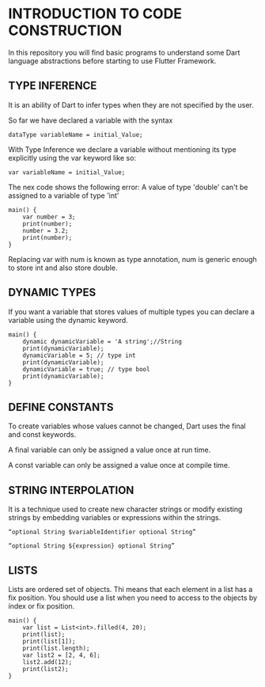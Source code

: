 # INTRODUCTION TO CODE CONSTRUCTION

In this repository you will find basic programs to understand some Dart language abstractions before starting to use Flutter Framework.

## TYPE INFERENCE

It is an ability of Dart to infer types when they are not specified by the user.

So far we have declared a variable with the syntax

    dataType variableName = initial_Value;

With Type Inference we declare a variable without mentioning its type explicitly using the var keyword like so:
    
    var variableName = initial_Value;

The nex code shows the following error: A value of type 'double' can't be assigned to a variable of type 'int' 

    main() {
        var number = 3;
        print(number);
        number = 3.2;
        print(number);
    }

Replacing var with num is known as type annotation, num is generic enough to store int and also store double.


## DYNAMIC TYPES

If you want a variable that stores values of multiple types you can declare a variable using the dynamic keyword.

    main() {
        dynamic dynamicVariable = 'A string';//String
        print(dynamicVariable);
        dynamicVariable = 5; // type int
        print(dynamicVariable);
        dynamicVariable = true; // type bool
        print(dynamicVariable);
    }


## DEFINE CONSTANTS

To create variables whose values cannot be changed, Dart uses the final and const keywords.

A final variable can only be assigned a value once at run time.

A const variable can only be assigned a value once at compile time.


## STRING INTERPOLATION

It is a technique used to create new character strings or modify existing strings by embedding 
variables or expressions within the strings.

    “optional String $variableIdentifier optional String”

    “optional String ${expression} optional String”


## LISTS
Lists are ordered set of objects. Thi means that each element in a list has a fix position.
You should use a list when you need to access to the objects by índex or fix position.

    main() {
        var list = List<int>.filled(4, 20);
        print(list);
        print(list[1]);
        print(list.length);
        var list2 = [2, 4, 6];
        list2.add(12);
        print(list2);
    }